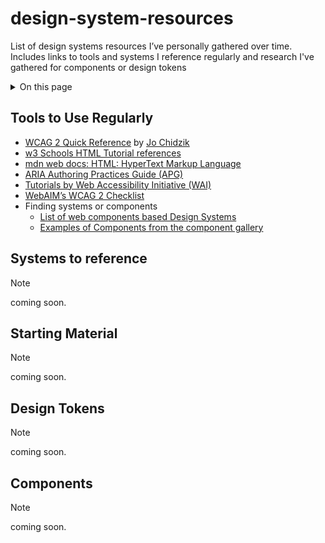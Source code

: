 # design-system-resources
List of design systems resources I’ve personally gathered over time. Includes links to tools and systems I reference regularly and research I've gathered for components or design tokens

<details>
<summary>On this page</summary>
  
* [Tools to Use Regularly](#tools) 
* [Systems to reference](#referenceSystems)
* [Starting Material](#startingMaterial)
* [Design Tokens](#designTokens)
* [Components](#components)
  
</details>


## Tools to Use Regularly<a id='tools'></a>
* [WCAG 2 Quick Reference](https://3pha.com/wcag2/) by [Jo Chidzik](https://twitter.com/joechidzik)
* [w3 Schools HTML Tutorial references](https://www.w3schools.com/html/)
* [mdn web docs: HTML: HyperText Markup Language](https://developer.mozilla.org/en-US/docs/Web/HTML)
* [ARIA Authoring Practices Guide (APG)](https://www.w3.org/WAI/ARIA/apg/)
* [Tutorials by Web Accessibility Initiative (WAI)](https://www.w3.org/WAI/tutorials/)
* [WebAIM’s WCAG 2 Checklist](https://webaim.org/standards/wcag/checklist)
* Finding systems or components
  * [List of web components based Design Systems](https://webcomponents.today/design-systems/)
  * [Examples of Components from the component gallery](https://component.gallery/components/)


## Systems to reference<a id='referenceSystems'></a>
> [!NOTE]
> coming soon.


## Starting Material<a id='startingMaterial'></a>
> [!NOTE]
> coming soon.


## Design Tokens<a id='designTokens'></a>
> [!NOTE]
> coming soon.


## Components<a id='components'></a>
> [!NOTE]
> coming soon.

